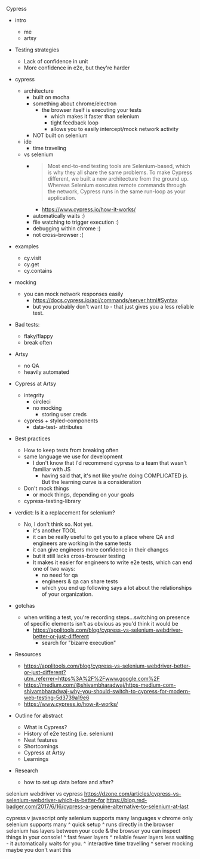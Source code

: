 Cypress

- intro
  - me
  - artsy
  
- Testing strategies

  - Lack of confidence in unit
  - More confidence in e2e, but they're harder

- cypress
  - architecture
    - built on mocha
    - something about chrome/electron
      - the browser itself is executing your tests
        - which makes it faster than selenium
        - tight feedback loop
        - allows you to easily intercept/mock network activity
    - NOT built on selenium
  - ide
    - time traveling
  - vs selenium
    - > Most end-to-end testing tools are Selenium-based, which is why they all share the same problems. To make Cypress different, we built a new architecture from the ground up. Whereas Selenium executes remote commands through the network, Cypress runs in the same run-loop as your application.
      - https://www.cypress.io/how-it-works/
    - automatically waits :)
    - file watching to trigger execution :)
    - debugging within chrome :)
    - not cross-browser :(

* examples

  - cy.visit
  - cy.get
  - cy.contains

* mocking

  - you can mock network responses easily
    - https://docs.cypress.io/api/commands/server.html#Syntax
    - but you probably don't want to - that just gives you a less reliable test.

* Bad tests:

  - flaky/flappy
  - break often

* Artsy

  - no QA
  - heavily automated

* Cypress at Artsy
  - integrity
    - circleci
    - no mocking
      - storing user creds
  - cypress + styled-components
    - data-test- attributes

- Best practices

  - How to keep tests from breaking often
  - same language we use for development
    - I don't know that I'd recommend cypress to a team that wasn't familiar with JS
      - having said that, it's not like you're doing COMPLICATED js. But the learning curve is a consideration
  - Don't mock things
    - or mock things, depending on your goals
  - cypress-testing-library

- verdict: Is it a replacement for selenium?
  - No, I don't think so. Not yet.
    - it's another TOOL
    - it can be really useful to get you to a place where QA and engineers are working in the same tests
    - it can give engineers more confidence in their changes
    - but it still lacks cross-browser testing
    - It makes it easier for engineers to write e2e tests, which can end one of two ways:
      - no need for qa
      - engineers & qa can share tests
      - which you end up following says a lot about the relationships of your organization.

* gotchas

  - when writing a test, you're recording steps...switching on presence of specific elements isn't as obvious as you'd think it would be
    - https://applitools.com/blog/cypress-vs-selenium-webdriver-better-or-just-different
      - search for "bizarre execution"

* Resources

  - https://applitools.com/blog/cypress-vs-selenium-webdriver-better-or-just-different?utm_referrer=https%3A%2F%2Fwww.google.com%2F
  - https://medium.com/@shivambharadwaj/https-medium-com-shivambharadwaj-why-you-should-switch-to-cypress-for-modern-web-testing-5d3739a19e6
  - https://www.cypress.io/how-it-works/

* Outline for abstract
  - What is Cypress?
  - History of e2e testing (i.e. selenium)
  - Neat features
  - Shortcomings
  - Cypress at Artsy
  - Learnings

* Research
  - how to set up data before and after?


selenium webdriver vs cypress
https://dzone.com/articles/cypress-vs-selenium-webdriver-which-is-better-for
https://blog.red-badger.com/2017/6/16/cypress-a-genuine-alternative-to-selenium-at-last

cypress
  v javascript only
    selenium supports many languages
  v chrome only
    selenium supports many
  ^ quick setup
  ^ runs directly in the browser
    selenium has layers between your code & the browser
    you can inspect things in your console!
  ^ fast
    fewer layers
  ^ reliable
    fewer layers
    less waiting - it automatically waits for you.
  ^ interactive
    time travelling
  ^ server mocking
    maybe you don't want this
  
